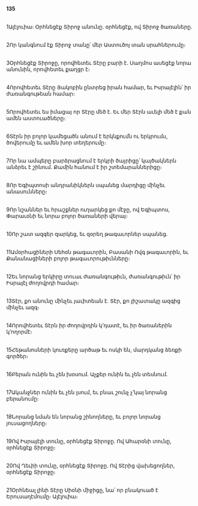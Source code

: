 **135**

\
1Ալէլուիա։ Օրհնեցէք Տիրոջ անունը. օրհնեցէք, ով Տիրոջ ծառաները.

\
2Որ կանգնում էք Տիրոջ տանը՝ մեր Աստուծոյ տան սրահներումը։

\
3Օրհնեցէք Տիրոջը, որովհետեւ Տէրը բարի է. Սաղմոս ասեցէք նորա անունին, որովհետեւ քաղցր է։

\
4Որովհետեւ Տէրը Յակոբին ընտրեց իրան համար, եւ Իսրայէլին՝ իր ժառանգութեան համար։

\
5Որովհետեւ ես իմացայ որ Տէրը մեծ է. Եւ մեր Տէրն աւելի մեծ է քան ամեն աստուածները։

\
6Տէրն իր բոլոր կամեցածն անում է երկնքումն ու երկրումս, ծովերումը եւ ամեն խոր տեղերումը։

\
7Որ նա ամպերը բարձրացնում է երկրի ծայրիցը՝ կայծակներն անձրեւ է շինում. Քամին հանում է իր շտեմարաններիցը։

\
8Որ Եգիպտոսի անդրանիկներն սպանեց մարդիցը մինչեւ անասունները։

\
9Որ նշաններ եւ հրաշքներ ուղարկեց քո մէջը, ով Եգիպտոս, Փարաւօնի եւ նորա բոլոր ծառաների վերայ։

\
10Որ շատ ազգեր զարկեց, եւ զօրեղ թագաւորներ սպանեց.

\
11Ամօրհացիների Սեհօն թագաւորին, Բասանի Ովգ թագաւորին, եւ Քանանացիների բոլոր թագաւորութիւնները։

\
12Եւ նորանց երկիրը տուաւ ժառանգութիւն, ժառանգութիւն՝ իր Իսրայէլ ժողովրդի համար։

\
13Տէր, քո անունը մինչեւ յաւիտեան է. Տէր, քո յիշատակը ազգից մինչեւ ազգ։

\
14Որովհետեւ Տէրն իր ժողովրդին կ’դատէ, եւ իր ծառաներին կ’ողորմէ։

\
15Հեթանոսների կուռքերը արծաթ եւ ոսկի են, մարդկանց ձեռքի գործեր։

\
16Բերան ունին եւ չեն խօսում. Աչքեր ունին եւ չեն տեսնում.

\
17Ականջներ ունին եւ չեն լսում, եւ բնաւ շունչ չ’կայ նորանց բերանումը։

\
18Նորանց նման են նորանց շինողները, եւ բոլոր նորանց յուսացողները։

\
19Ով Իսրայէլի տունը, օրհնեցէք Տիրոջը. Ով Ահարօնի տունը, օրհնեցէք Տիրոջը։

\
20Ով Ղեւիի տունը, օրհնեցէք Տիրոջը. Ով Տէրից վախեցողներ, օրհնեցէք Տիրոջը։

\
21Օրհնեալ լինի Տէրը Սիօնի միջիցը, նա՝ որ բնակուած է Երուսաղէմումը։ Ալէլուիա։
